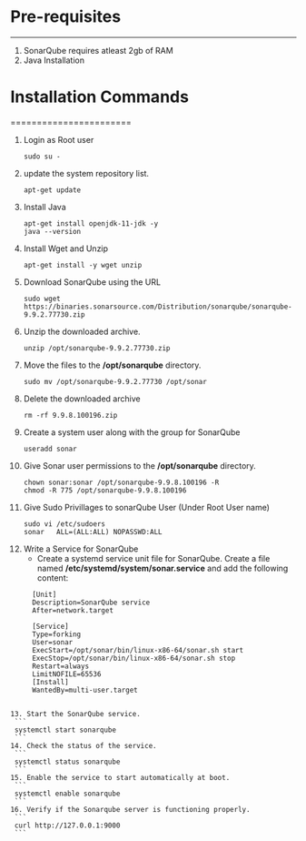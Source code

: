# Pre-requisites
----------------
1. SonarQube requires atleast 2gb of RAM
2. Java Installation

# Installation Commands
=======================
1. Login as Root user
   ```
   sudo su -
   ```
2. update the system repository list.
   ```
   apt-get update
   ```
3. Install Java
   ```
   apt-get install openjdk-11-jdk -y
   java --version
   ```
4. Install Wget and Unzip
   ```
   apt-get install -y wget unzip
   ```
5. Download SonarQube using the URL
   ```
   sudo wget https://binaries.sonarsource.com/Distribution/sonarqube/sonarqube-9.9.2.77730.zip
   ```
6. Unzip the downloaded archive.
   ```
   unzip /opt/sonarqube-9.9.2.77730.zip
   ```
7. Move the files to the **/opt/sonarqube** directory.
   ```
   sudo mv /opt/sonarqube-9.9.2.77730 /opt/sonar
   ```
8. Delete the downloaded archive
   ```
   rm -rf 9.9.8.100196.zip
   ```
9. Create a system user along with the group for SonarQube
    ```
    useradd sonar
    ```
10. Give Sonar user permissions to the **/opt/sonarqube** directory.
    ```
    chown sonar:sonar /opt/sonarqube-9.9.8.100196 -R
    chmod -R 775 /opt/sonarqube-9.9.8.100196
    ```
11. Give Sudo Privillages to sonarQube User (Under Root User name)
    ```
    sudo vi /etc/sudoers
    sonar   ALL=(ALL:ALL) NOPASSWD:ALL
    ```
12. Write a Service for SonarQube
    - Create a systemd service unit file for SonarQube. Create a file named **/etc/systemd/system/sonar.service** and add the following content:
    ```
      [Unit]
      Description=SonarQube service
      After=network.target
      
      [Service]
      Type=forking
      User=sonar
      ExecStart=/opt/sonar/bin/linux-x86-64/sonar.sh start
      ExecStop=/opt/sonar/bin/linux-x86-64/sonar.sh stop
      Restart=always
      LimitNOFILE=65536
      [Install]
      WantedBy=multi-user.target
   ```
    
13. Start the SonarQube service.
    ```
    systemctl start sonarqube
    ```
14. Check the status of the service.
    ```
    systemctl status sonarqube
    ```
15. Enable the service to start automatically at boot.
    ```
    systemctl enable sonarqube
    ```
16. Verify if the Sonarqube server is functioning properly.
    ```
    curl http://127.0.0.1:9000
    ```
    




